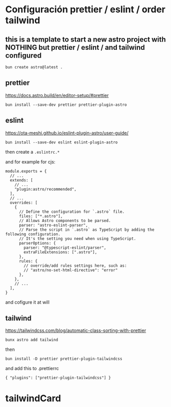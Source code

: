 # Configuración prettier / eslint / order tailwind

## this is a template to start a new astro project with NOTHING but prettier / eslint / and tailwind configured

`bun create astro@latest .`

## prettier

https://docs.astro.build/en/editor-setup/#prettier

`bun install --save-dev prettier prettier-plugin-astro`

## eslint

https://ota-meshi.github.io/eslint-plugin-astro/user-guide/

`bun install --save-dev eslint eslint-plugin-astro`

then create a `.eslintrc.*`

and for example for cjs:

```
module.exports = {
  // ...
  extends: [
    // ...
    "plugin:astro/recommended",
  ],
  // ...
  overrides: [
    {
      // Define the configuration for `.astro` file.
      files: ["*.astro"],
      // Allows Astro components to be parsed.
      parser: "astro-eslint-parser",
      // Parse the script in `.astro` as TypeScript by adding the following configuration.
      // It's the setting you need when using TypeScript.
      parserOptions: {
        parser: "@typescript-eslint/parser",
        extraFileExtensions: [".astro"],
      },
      rules: {
        // override/add rules settings here, such as:
        // "astro/no-set-html-directive": "error"
      },
    },
    // ...
  ],
}
```

and cofigure it at will

## tailwind

https://tailwindcss.com/blog/automatic-class-sorting-with-prettier

`bunx astro add tailwind`

then

`bun install -D prettier prettier-plugin-tailwindcss`

and add this to .prettierrc

`{
  "plugins": ["prettier-plugin-tailwindcss"]
}`
# tailwindCard
